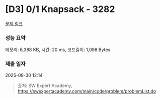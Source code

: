 # [D3] 0/1 Knapsack - 3282 

[문제 링크](https://swexpertacademy.com/main/code/problem/problemDetail.do?contestProbId=AWBJAVpqrzQDFAWr) 

### 성능 요약

메모리: 6,388 KB, 시간: 20 ms, 코드길이: 1,098 Bytes

### 제출 일자

2025-08-30 12:14



> 출처: SW Expert Academy, https://swexpertacademy.com/main/code/problem/problemList.do